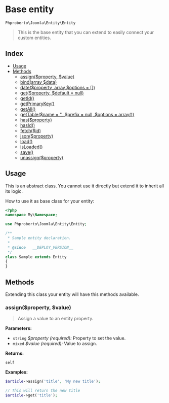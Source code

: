 # Base entity

`Phproberto\Joomla\Entity\Entity`

> This is the base entity that you can extend to easily connect your custom entities.

## Index <a id="index"></a>

* [Usage](#usage)
* [Methods](#methods)
    * [assign($property, $value)](#assign)
    * [bind(array $data)](#bind)
    * [date($property, array $options = [])](#date)
    * [get($property, $default = null)](#get)
    * [getId()](#getId)
    * [getPrimaryKey()](#getPrimaryKey)
    * [getAll()](#getAll)
    * [getTable($name = '', $prefix = null, $options = array())](#getTable)
    * [has($property)](#has)
    * [hasId()](#hasId)
    * [fetch($id)](#fetch)
    * [json($property)](#json)
    * [load()](#load)
    * [isLoaded()](#isLoaded)
    * [save()](#save)
    * [unassign($property)](#unassign)

## Usage <a id="usage"></a>

This is an abstract class. You cannot use it directly but extend it to inherit all its logic. 

How to use it as base class for your entity:

```php
<?php
namespace My\Namespace;

use Phproberto\Joomla\Entity\Entity;

/**
 * Sample entity declaration.
 *
 * @since   __DEPLOY_VERSION__
 */
class Sample extends Entity
{
}
```

## Methods <a id="methods"></a>

Extending this class your entity will have this methods available.  

### assign($property, $value) <a id="assign"></a>

> Assign a value to an entity property.

**Parameters:**

* `string` *$property (required):* Property to set the value.
* `mixed` *$value (required):* Value to assign.

**Returns:**

`self`

**Examples:**

```php
$article->assign('title', 'My new title');

// This will return the new title
$article->get('title');
```

